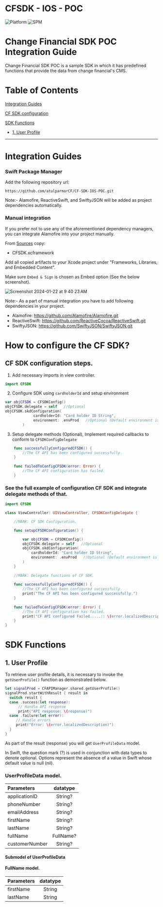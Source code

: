# CFSDK - IOS - POC

![Platform](https://img.shields.io/cocoapods/p/MiSnap.svg?color=darkgray)
![SPM](https://img.shields.io/badge/Swift%20Package%20Manager-compatible-brightgreen)

# Change Financial SDK POC Integration Guide
Change Financial SDK POC is a sample SDK in which it has predefined functions that provide the data from change financial's CMS.

# Table of Contents
[Integration Guides](#integration-guides)

[CF SDK configuration](#how-to-configure-the-cf-sdk)

[SDK Functions](#sdk-functions)
* [1. User Profile](#1-user-profile)

- - - -
# Integration Guides

### Swift Package Manager

Add the following repository url:

`https://github.com/atulparmarCF/CF-SDK-IOS-POC.git`

Note:- Alamofire, ReactiveSwift, and SwiftyJSON will be added as project dependencies automatically.

### Manual integration
If you prefer not to use any of the aforementioned dependency managers, you can integrate Alamofire into your project manually.

From [Sources](../../../SDKs/Sources) copy:
* CFSDK.xcframework

Add all copied artifacts to your Xcode project under "Frameworks, Libraries, and Embedded Content". 

Make sure `Embed & Sign` is chosen as Embed option (See the below screenshot).

![Screenshot 2024-01-22 at 9 40 23 AM](https://github.com/atulparmarCF/CF-SDK-IOS-POC/assets/153191045/075723a1-f021-46d5-a899-9c7251d03471)


Note:- As a part of manual integration you have to add following dependencies in your project.
* Alamofire: https://github.com/Alamofire/Alamofire.git
* ReactiveSwift: https://github.com/ReactiveCocoa/ReactiveSwift.git
* SwiftyJSON: https://github.com/SwiftyJSON/SwiftyJSON.git


# How to configure the CF SDK?

## CF SDK configuration steps.
1. Add necessary imports in view controller.
```Swift
import CFSDK
```

2. Configure SDK using `cardholderId` and setup environment
```Swift
var objCFSDK = CFSDKConfig()
objCFSDK.delegate = self   //Optional
objCFSDK.skdConfiguration(
             cardholderId: "Card holder ID String",
             environment: .envProd   //Optional (Default environment is production)
        )
```

3. Setup delegate methods (Optional),
Implement required callbacks to conform to `CFSDKConfigDelegate`
```Swift
    func successfullyConfiguredCFSDK() {
        //The CF API has been configured successfully.
    }
    
    func failedToConfigCFSDK(error: Error) {
        //The CF API configuration has failed.
    }
```


### See the full example of configuration CF SDK and integrate delegate methods of that.

```Swift
import CFSDK

class ViewController: UIViewController, CFSDKConfigDelegate {

    //MARK: CF SDK Configuration.

    func setupCFSDKConfiguration() {

        var objCFSDK = CFSDKConfig()
        objCFSDK.delegate = self   //Optional
        objCFSDK.skdConfiguration(
            cardholderId: "Card holder ID String",
            environment: .envProd   //Optional (Default environment is production)
        )
    }
    
    //MARK: Delegate functions of CF SDK.
    
    func successfullyConfiguredCFSDK() {
        //The CF API has been configured successfully.
        print("The CF API has been configured successfully.")
    }
    
    func failedToConfigCFSDK(error: Error) {
        //The CF API configuration has failed.
        print("CF API configured Failed.....:: \(error.localizedDescription)")
    }
}
```

# SDK Functions

## 1. User Profile
To retrieve user profile details, it is necessary to invoke the `getUserProfile()` function as demonstrated below.

```Swift
let signalProd = CFAPIManager.shared.getUserProfile()
signalProd.startWithResult { result in
  switch result {
  case .success(let response):
      // Handle API response
      print("API response: \(response)")
  case .failure(let error):
     // Handle errors
     print("Error: \(error.localizedDescription)")
  }
}
```

As part of the result (response) you will get `UserProfileData` model.

In Swift, the question mark (?) is used in conjunction with data types to denote optional. Options represent the absence of a value in Swift whose default value is null (nil).
### UserProfileData model.
| Parameters | datatype |
| :--- | :---: |
| applicationID | String? |
| phoneNumber | String? |
| emailAddress | String? |
| firstName | String? |
| lastName | String? |
| fullName | FullName? |
| customerNumber | String? |

#### Submodel of UserProfileData
#### FullName model.

| Parameters | datatype |
| :--- | :---: |
| firstName | String |
| lastName | String |
